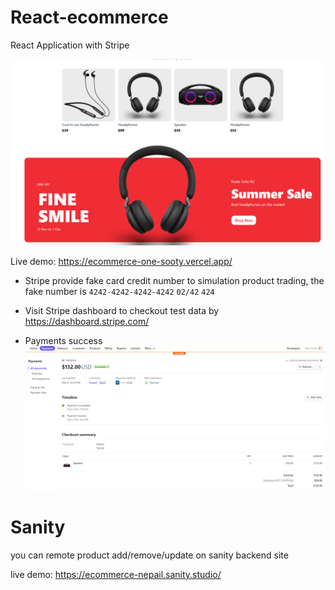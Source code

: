 # React-ecommerce

React Application with Stripe

![image](https://github.com/nepail/ecommerce/blob/master/demo/pic1.png)

Live demo: https://ecommerce-one-sooty.vercel.app/

- Stripe provide fake card credit number to simulation product trading, the fake number is `4242-4242-4242-4242` `02/42` `424`
- Visit Stripe dashboard to checkout test data by https://dashboard.stripe.com/

- Payments success
![image](https://github.com/nepail/ecommerce/blob/master/demo/pic2.png)

# Sanity

you can remote product add/remove/update on sanity backend site

live demo: https://ecommerce-nepail.sanity.studio/
